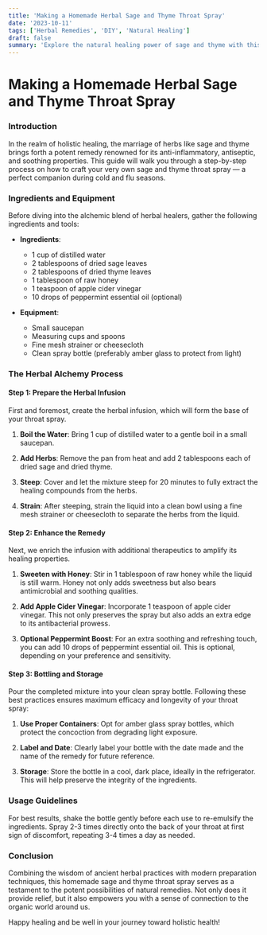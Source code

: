 ```yaml
---
title: 'Making a Homemade Herbal Sage and Thyme Throat Spray'
date: '2023-10-11'
tags: ['Herbal Remedies', 'DIY', 'Natural Healing']
draft: false
summary: 'Explore the natural healing power of sage and thyme with this detailed guide to creating your own homemade throat spray.'
---
```


# Making a Homemade Herbal Sage and Thyme Throat Spray

### Introduction

In the realm of holistic healing, the marriage of herbs like sage and thyme brings forth a potent remedy renowned for its anti-inflammatory, antiseptic, and soothing properties. This guide will walk you through a step-by-step process on how to craft your very own sage and thyme throat spray — a perfect companion during cold and flu seasons.

### Ingredients and Equipment

Before diving into the alchemic blend of herbal healers, gather the following ingredients and tools:

- **Ingredients**:
  - 1 cup of distilled water
  - 2 tablespoons of dried sage leaves
  - 2 tablespoons of dried thyme leaves
  - 1 tablespoon of raw honey
  - 1 teaspoon of apple cider vinegar
  - 10 drops of peppermint essential oil (optional)

- **Equipment**:
  - Small saucepan
  - Measuring cups and spoons
  - Fine mesh strainer or cheesecloth
  - Clean spray bottle (preferably amber glass to protect from light)

### The Herbal Alchemy Process

#### Step 1: Prepare the Herbal Infusion

First and foremost, create the herbal infusion, which will form the base of your throat spray.

1. **Boil the Water**:
   Bring 1 cup of distilled water to a gentle boil in a small saucepan.

2. **Add Herbs**:
   Remove the pan from heat and add 2 tablespoons each of dried sage and dried thyme. 

3. **Steep**:
   Cover and let the mixture steep for 20 minutes to fully extract the healing compounds from the herbs.

4. **Strain**:
   After steeping, strain the liquid into a clean bowl using a fine mesh strainer or cheesecloth to separate the herbs from the liquid.

#### Step 2: Enhance the Remedy

Next, we enrich the infusion with additional therapeutics to amplify its healing properties.

1. **Sweeten with Honey**:
   Stir in 1 tablespoon of raw honey while the liquid is still warm. Honey not only adds sweetness but also bears antimicrobial and soothing qualities.

2. **Add Apple Cider Vinegar**:
   Incorporate 1 teaspoon of apple cider vinegar. This not only preserves the spray but also adds an extra edge to its antibacterial prowess.

3. **Optional Peppermint Boost**:
   For an extra soothing and refreshing touch, you can add 10 drops of peppermint essential oil. This is optional, depending on your preference and sensitivity.

#### Step 3: Bottling and Storage

Pour the completed mixture into your clean spray bottle. Following these best practices ensures maximum efficacy and longevity of your throat spray:

1. **Use Proper Containers**:
   Opt for amber glass spray bottles, which protect the concoction from degrading light exposure.

2. **Label and Date**:
   Clearly label your bottle with the date made and the name of the remedy for future reference.

3. **Storage**:
   Store the bottle in a cool, dark place, ideally in the refrigerator. This will help preserve the integrity of the ingredients.

### Usage Guidelines

For best results, shake the bottle gently before each use to re-emulsify the ingredients. Spray 2-3 times directly onto the back of your throat at first sign of discomfort, repeating 3-4 times a day as needed.

### Conclusion

Combining the wisdom of ancient herbal practices with modern preparation techniques, this homemade sage and thyme throat spray serves as a testament to the potent possibilities of natural remedies. Not only does it provide relief, but it also empowers you with a sense of connection to the organic world around us.

Happy healing and be well in your journey toward holistic health!

```

